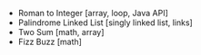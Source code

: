- Roman to Integer [array, loop, Java API]
- Palindrome Linked List [singly linked list, links]
- Two Sum [math, array]
- Fizz Buzz [math]